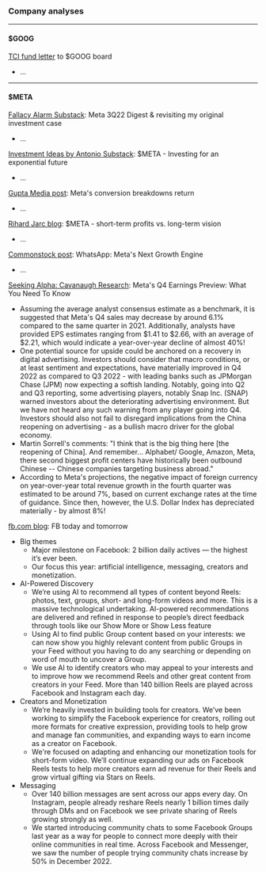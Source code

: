 ### Company analyses

---

#### $GOOG

[TCI fund letter](https://www.tcifund.com/files/corporateengageement/alphabet/15th%20November%202022.pdf) to $GOOG board
- ...

---

#### $META

[Fallacy Alarm Substack](https://fallacyalarm.substack.com/p/meta-3q22-digest-and-revisiting-my): Meta 3Q22 Digest & revisiting my original investment case
- ...

[Investment Ideas by Antonio Substack](https://antoniolinares.substack.com/p/meta-investing-for-an-exponential): $META - Investing for an exponential future
- ...

[Gupta Media post](https://www.guptamedia.com/insights/meta-conversion-breakdowns-return): Meta's conversion breakdowns return
- ...

[Rihard Jarc blog](https://uncoveralpha.substack.com/p/meta-short-term-profits-vs-long-term): $META - short-term profits vs. long-term vision
- ...

[Commonstock post](https://commonstock.com/post/fbd93762-8ebc-461a-925f-9ab41ecb1eac): WhatsApp: Meta's Next Growth Engine
- ...

[Seeking Alpha: Cavanaugh Research](https://archive.is/41yF0): Meta's Q4 Earnings Preview: What You Need To Know
- Assuming the average analyst consensus estimate as a benchmark, it is suggested that Meta's Q4 sales may decrease by around 6.1% compared to the same quarter in 2021. Additionally, analysts have provided EPS estimates ranging from $1.41 to $2.66, with an average of $2.21, which would indicate a year-over-year decline of almost 40%!
- One potential source for upside could be anchored on a recovery in digital advertising. Investors should consider that macro conditions, or at least sentiment and expectations, have materially improved in Q4 2022 as compared to Q3 2022 - with leading banks such as JPMorgan Chase (JPM) now expecting a softish landing. Notably, going into Q2 and Q3 reporting, some advertising players, notably Snap Inc. (SNAP) warned investors about the deteriorating advertising environment. But we have not heard any such warning from any player going into Q4. Investors should also not fail to disregard implications from the China reopening on advertising - as a bullish macro driver for the global economy.
- Martin Sorrell's comments: "I think that is the big thing here [the reopening of China]. And remember... Alphabet/ Google, Amazon, Meta, there second biggest profit centers have historically been outbound Chinese -- Chinese companies targeting business abroad."
- According to Meta's projections, the negative impact of foreign currency on year-over-year total revenue growth in the fourth quarter was estimated to be around 7%, based on current exchange rates at the time of guidance. Since then, however, the U.S. Dollar Index has depreciated materially - by almost 8%!

[fb.com blog](https://about.fb.com/news/2023/03/facebook-today-and-tomorrow/): FB today and tomorrow
- Big themes
  - Major milestone on Facebook: 2 billion daily actives — the highest it’s ever been.
  - Our focus this year: artificial intelligence, messaging, creators and monetization.
- AI-Powered Discovery
  - We’re using AI to recommend all types of content beyond Reels: photos, text, groups, short- and long-form videos and more. This is a massive technological undertaking. AI-powered recommendations are delivered and refined in response to people’s direct feedback through tools like our Show More or Show Less feature
  - Using AI to find public Group content based on your interests: we can now show you highly relevant content from public Groups in your Feed without you having to do any searching or depending on word of mouth to uncover a Group.
  - We use AI to identify creators who may appeal to your interests and to improve how we recommend Reels and other great content from creators in your Feed. More than 140 billion Reels are played across Facebook and Instagram each day.
- Creators and Monetization
  - We’re heavily invested in building tools for creators. We’ve been working to simplify the Facebook experience for creators, rolling out more formats for creative expression, providing tools to help grow and manage fan communities, and expanding ways to earn income as a creator on Facebook.
  - We're focused on adapting and enhancing our monetization tools for short-form video. We’ll continue expanding our ads on Facebook Reels tests to help more creators earn ad revenue for their Reels and grow virtual gifting via Stars on Reels.
- Messaging
  - Over 140 billion messages are sent across our apps every day. On Instagram, people already reshare Reels nearly 1 billion times daily through DMs and on Facebook we see private sharing of Reels growing strongly as well.
  - We started introducing community chats to some Facebook Groups last year as a way for people to connect more deeply with their online communities in real time. Across Facebook and Messenger, we saw the number of people trying community chats increase by 50% in December 2022. 
